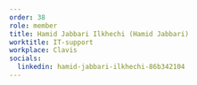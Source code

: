 ```yaml
---
order: 38
role: member
title: Hamid Jabbari Ilkhechi (Hamid Jabbari)
worktitle: IT-support
workplace: Clavis
socials:
  linkedin: hamid-jabbari-ilkhechi-86b342104
---
```

